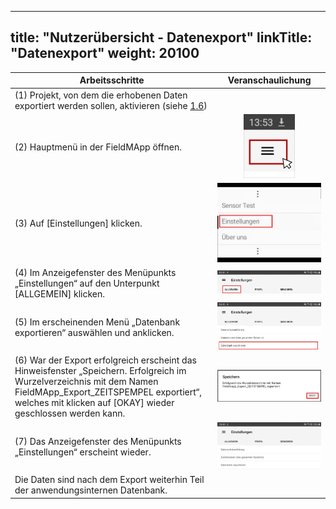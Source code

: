 
---
title: "Nutzerübersicht - Datenexport"
linkTitle: "Datenexport"
weight: 20100
---

| Arbeitsschritte | Veranschaulichung |
| ------ | :-----: |
| (1) Projekt, von dem die erhobenen Daten exportiert werden sollen, aktivieren (siehe [1.6](1.6%20Projekt%20aktivieren)) |  |
| (2) Hauptmenü in der FieldMApp öffnen. | ![](/screenshots/fig/FirstSteps/de/FirstSteps_2_1_img_01_de.jpg) |
| (3) Auf [Einstellungen] klicken. | ![](/screenshots/fig/FirstSteps/de/FirstSteps_2_1_img_02_de.jpg) |
| (4) Im Anzeigefenster des Menüpunkts „Einstellungen“ auf den Unterpunkt [ALLGEMEIN] klicken. | ![](/screenshots/fig/FirstSteps/de/FirstSteps_2_1_img_03_de.jpg) |
| (5) Im erscheinenden Menü „Datenbank exportieren“ auswählen und anklicken. | ![](/screenshots/fig/FirstSteps/de/FirstSteps_2_1_img_04_de.jpg) |
| (6) War der Export erfolgreich erscheint das Hinweisfenster „Speichern. Erfolgreich im Wurzelverzeichnis mit dem Namen FieldMApp_Export_ZEITSPEMPEL exportiert“, welches mit klicken auf [OKAY] wieder geschlossen werden kann. | ![](/screenshots/fig/FirstSteps/de/FirstSteps_2_1_img_05_de.jpg) |
| (7) Das Anzeigefenster des Menüpunkts „Einstellungen“ erscheint wieder. | ![](/screenshots/fig/FirstSteps/de/FirstSteps_2_1_img_06_de.jpg) |
| Die Daten sind nach dem Export weiterhin Teil der anwendungsinternen Datenbank.  | |
